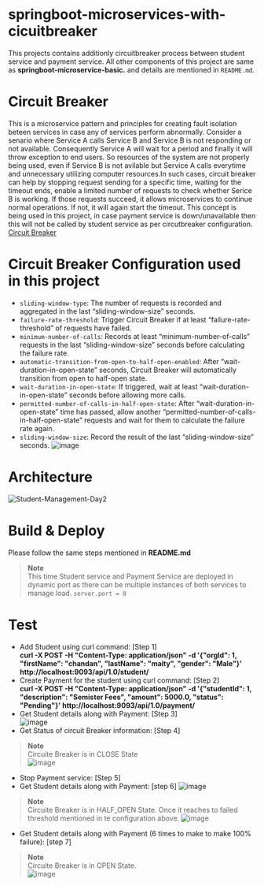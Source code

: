 # springboot-microservices-with-cicuitbreaker
This projects contains additionly circuitbreaker process between student service and payment service. All other components of this project are same as **springboot-microservice-basic.** and details are mentioned in `README.md`.
# Circuit Breaker 
This is a microservice pattern and principles for creating fault isolation beteen services in case any of services perform abnormally. Consider a senario where Service A calls Service B and Service B is not responding or not available. Consequently Service A will wait for a period and finally it will throw exception to end users. So resources of the system are not properly being used, even if Service B is not avilable but Service A calls everytime and unnecessary utilizing computer resources.In such cases, circuit breaker can help by stopping request sending for a specific time, waiting for the timeout ends, enable a limited number of requests to check whether Serice B is working. If those requests succeed, it allows microservices to continue normal operations. If not, it will again start the timeout. This concept is being used in this project, in case payment service is down/unavailable then this will not be called by student service as per circutbreaker configuration. [Circuit Breaker](https://salithachathuranga94.medium.com/micro-service-patterns-circuit-breaker-with-spring-boot-253e4a829f94)

# Circuit Breaker Configuration used in this project
- `sliding-window-type`: The number of requests is recorded and aggregated in the last “sliding-window-size” seconds.
- `failure-rate-threshold`: Trigger Circuit Breaker if at least “failure-rate-threshold” of requests have failed.
- `minimum-number-of-calls`: Records at least “minimum-number-of-calls” requests in the last “sliding-window-size” seconds before calculating the failure rate.
- `automatic-transition-from-open-to-half-open-enabled`: After ”wait-duration-in-open-state” seconds, Circuit Breaker will automatically transition from open to half-open state.
- `wait-duration-in-open-state`: If triggered, wait at least “wait-duration-in-open-state” seconds before allowing more calls.
- `permitted-number-of-calls-in-half-open-state`: After “wait-duration-in-open-state” time has passed, allow another “permitted-number-of-calls-in-half-open-state” requests and wait for them to calculate the failure rate again.
- `sliding-window-size`: Record the result of the last “sliding-window-size” seconds.
![image](https://github.com/mail2mrcm/springboot-microservices/assets/118661926/f8380fc7-d912-4c79-9cfb-3db14004034e)

# Architecture
![Student-Management-Day2](https://github.com/mail2mrcm/springboot-microservices/assets/118661926/5008ee49-8046-4594-be9e-7d0861327e84)

# Build & Deploy
Please follow the same steps mentioned in **README.md**
> **Note**  
> This time Student service and Payment Service are deployed in dynamic port as there can be multiple instances of both services to manage load. `server.port = 0`

# Test
- Add Student using curl command:  [Step 1]  
**curl -X POST -H "Content-Type: application/json" -d '{"orgId": 1, "firstName": "chandan", "lastName": "maity", "gender": "Male"}'  http://localhost:9093/api/1.0/student/**
- Create Payment for the student using curl command:  [Step 2]  
**curl -X POST -H "Content-Type: application/json" -d '{"studentId": 1, "description": "Semister Fees", "amount": 5000.0, "status": "Pending"}' http://localhost:9093/api/1.0/payment/**
- Get Student details along with Payment:  [Step 3]  
![image](https://github.com/mail2mrcm/springboot-microservices/assets/118661926/9a306026-f281-4239-ac5e-645c28575422)
- Get Status of circuit Breaker information:  [Step 4]
> **Note**  
> Circuite Breaker is in CLOSE State  
![image](https://github.com/mail2mrcm/springboot-microservices/assets/118661926/6a3e136d-d0f0-4f59-b51d-a278a2efce35)
- Stop Payment service:  [Step 5]  
- Get Student details along with Payment: [step 6]
![image](https://github.com/mail2mrcm/springboot-microservices/assets/118661926/48a5b2cf-9320-4e4d-adf3-c286f5d67bfb)
> **Note**  
> Circuite Breaker is in HALF_OPEN State. Once it reaches to failed threshold mentioned in te configuration above.
![image](https://github.com/mail2mrcm/springboot-microservices/assets/118661926/696cf6ba-7a57-4c39-aff8-d430f068ff75)

- Get Student details along with Payment (6 times to make to make 100% failure): [step 7]
> **Note**  
> Circuite Breaker is in OPEN State.  
![image](https://github.com/mail2mrcm/springboot-microservices/assets/118661926/5489de4c-0cb2-44ca-8093-7970c4579045)
